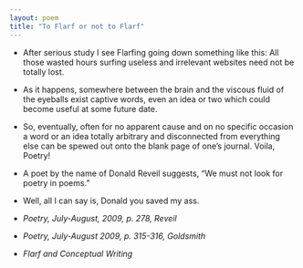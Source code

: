```yaml
---
layout: poem
title: "To Flarf or not to Flarf"
---
```


- After serious study I see Flarfing going down something like this:  All those wasted hours surfing useless and irrelevant websites need not be totally lost.

- As it happens, somewhere between the brain and the viscous fluid of the eyeballs exist captive words, even an idea or two which could become useful at some future date.

- So, eventually, often for no apparent cause and on no specific occasion a word or an idea totally arbitrary and disconnected from everything else can be spewed out onto the blank page of one’s journal. Voila, Poetry!

- A poet by the name of Donald Reveil suggests, “We must not look for poetry in poems.”

- Well, all I can say is, Donald you saved my ass.

- *Poetry, July-August, 2009, p. 278, Reveil*
- *Poetry, July-August 2009, p. 315-316, Goldsmith*
- *Flarf and Conceptual Writing*
